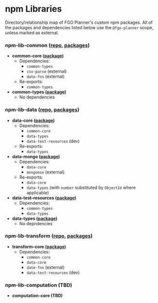 # npm Libraries
Directory/relationship map of FGO Planner's custom npm packages. All of the packages and dependencies listed below use the `@fgo-planner` scope, unless marked as external.

### npm-lib-common ([repo](https://github.com/fgo-planner/npm-lib-common), [packages](https://github.com/orgs/fgo-planner/packages?repo_name=npm-lib-common))
- **common-core ([package](https://github.com/fgo-planner/npm-lib-common/pkgs/npm/common-core))**
  - Dependencies:
    - `common-types`
    - `csv-parse` (external)
    - `date-fns` (external)
  - Re-exports:
    - `common-types`
- **common-types ([package](https://github.com/fgo-planner/npm-lib-common/pkgs/npm/common-types))**
  - No dependencies

### npm-lib-data ([repo](https://github.com/fgo-planner/npm-lib-data), [packages](https://github.com/orgs/fgo-planner/packages?repo_name=npm-lib-data))
- **data-core ([package](https://github.com/fgo-planner/npm-lib-data/pkgs/npm/data-core))**
  - Dependencies:
    - `common-core`
    - `data-types`
    - `data-test-resources` (dev)
  - Re-exports:
    - `data-types`
- **data-mongo ([package](https://github.com/fgo-planner/npm-lib-data/pkgs/npm/data-mongo))**
  - Dependencies:
    - `data-core`
    - `mongoose` (external)
  - Re-exports:
    - `data-core`
    - `data-types` (with `number` substituted by `ObjectId` where applicable)
- **data-test-resources ([package](https://github.com/fgo-planner/npm-lib-data/pkgs/npm/data-test-resources))**
  - Dependencies:
    - `common-types`
    - `data-types`
- **data-types ([package](https://github.com/fgo-planner/npm-lib-data/pkgs/npm/data-types))**
  - No depndencies

### npm-lib-transform ([repo](https://github.com/fgo-planner/npm-lib-transform), [packages](https://github.com/orgs/fgo-planner/packages?repo_name=npm-lib-transform))
- **transform-core ([package](https://github.com/fgo-planner/npm-lib-transform/pkgs/npm/transform-core))**
  - Dependencies:
    - `common-core`
    - `data-core`
    - `date-fns` (external)
    - `data-test-resources` (dev)

### npm-lib-computation (TBD)
- **computation-core (TBD)**
